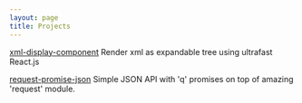 ```yaml
---
layout: page
title: Projects
---
```


[xml-display-component]
Render xml as expandable tree using ultrafast React.js

[request-promise-json]
Simple JSON API with 'q' promises on top of amazing 'request' module.


[xml-display-component]: https://github.com/marushkevych/xml-display-component
[request-promise-json]: https://github.com/marushkevych/request-promise-json
